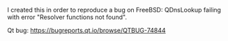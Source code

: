 I created this in order to reproduce a bug on FreeBSD: QDnsLookup failing with error "Resolver functions not found".

Qt bug: https://bugreports.qt.io/browse/QTBUG-74844
